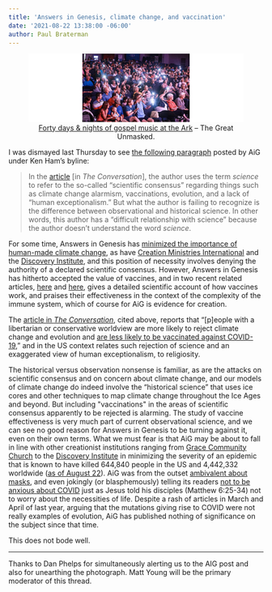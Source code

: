 ```yaml
---
title: 'Answers in Genesis, climate change, and vaccination'
date: '2021-08-22 13:38:00 -06:00'
author: Paul Braterman
---
```


<figure>
<img src="/uploads/2021/Great_Unmasked.jpg" alt="Audience"/>

<figcaption><div align="center"><a href="https://twitter.com/aigkenham/status/1425040762052427776?s=21">Forty days & nights of gospel music at the Ark</a> &ndash; The Great Unmasked.</a></div> 
</figcaption>
</figure>

I was dismayed last Thursday to see [the following paragraph](https://answersingenesis.org/science/conservatives-have-difficult-relationship-science/) posted by AiG under Ken Ham’s byline:
<blockquote>In the <a href="https://theconversation.com/many-conservatives-have-a-difficult-relationship-with-science-we-wanted-to-find-out-why-165499">article</a> [in <i>The Conversation</i>], the author uses the term <i>science</i> to refer to the so-called “scientific consensus” regarding things such as climate change alarmism, vaccinations, evolution, and a lack of “human exceptionalism.” But what the author is failing to recognize is the difference between observational and historical science. In other words, this author has a “difficult relationship with science” because the author doesn’t understand the word <i>science</i>.</blockquote>

<!--more-->

For some time, Answers in Genesis has [minimized the importance of human-made climate change]( https://answersingenesis.org/environmental-science/ice-cores-secret-understanding-earths-climate/), as have [Creation Ministries International](https://creation.com/climate-change) and the [Discovery Institute](https://evolutionnews.org/2020/04/tyson-and-cosmos-sound-the-climate-alarm-again/), and this position of necessity involves denying the authority of a declared scientific consensus. However, Answers in Genesis has hitherto accepted the value of vaccines, and in two recent related articles, [here](https://answersingenesis.org/human-body/wise-blood-overcoming-in-disease-immunity-part-1/) and [here](https://answersingenesis.org/human-body/wise-blood-antibodies-principle-overcoming-disease-part-2/), gives a detailed scientific account of how vaccines work, and praises their effectiveness in the context of the complexity of the immune system, which of course for AiG is evidence for creation.

The [article in <i>The Conversation</i>](https://theconversation.com/many-conservatives-have-a-difficult-relationship-with-science-we-wanted-to-find-out-why-165499), cited above, reports that “[p]eople with a libertarian or conservative worldview are more likely to reject climate change and evolution and [are less likely to be vaccinated against COVID-19](https://journals.plos.org/plosone/article?id=10.1371/journal.pone.0250123),” and in the US context relates such rejection of science and an exaggerated view of human exceptionalism, to religiosity. 

The historical versus observation nonsense is familiar, as are the attacks on scientific consensus and on concern about climate change, and our models of climate change do indeed involve the “historical science” that uses ice cores and other techniques to map climate change throughout the Ice Ages and beyond. But including "vaccinations" in the areas of scientific consensus apparently to be rejected is alarming. The study of vaccine effectiveness is very much part of current observational science, and we can see no good reason for Answers in Genesis to be turning against it, even on their own terms.
What we must fear is that AiG may be about to fall in line with other creationist institutions ranging from [Grace Community Church](https://www.gty.org/library/blog/B200723) to the [Discovery Institute](https://evolutionnews.org/2020/08/in-fauci-we-trust-c-s-lewis-foresaw-scientific-authoritarianism/) in minimizing the severity of an epidemic that is known to have killed 644,840 people in the US and 4,442,332 worldwide ([as of August 22](https://www.worldometers.info/coronavirus/)). AiG was from the outset [ambivalent about masks](https://answersingenesis.org/coronavirus/coronavirus-biblical-practical/), and even jokingly (or blasphemously) telling its readers [not to be anxious about COVID](https://answersingenesis.org/blogs/ken-ham/2020/11/28/therefore-tell-you-do-not-be-anxious-about-covid/) just as Jesus told his disciples (Matthew 6:25-34) not to worry about the necessities of life. Despite a rash of articles in March and April of last year, arguing that the mutations giving rise to COVID were not really examples of evolution, AiG has published nothing of significance on the subject since that time.  

This does not bode well.

-----

Thanks to Dan Phelps for simultaneously alerting us to the AIG post and also for unearthing the photograph. Matt Young will be the primary moderator of this thread.
